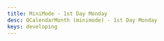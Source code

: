 ```yaml
---
title: MiniMode - 1st Day Monday
desc: QCalendarMonth (minimode) - 1st Day Monday
keys: developing
---
```


<example-viewer
  title="1st Day Monday"
  file="MiniModeFirstDayMonday"
  codepen-title="QCalendarMonth (mini-mode)"
/>
